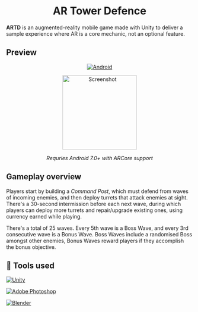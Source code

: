 <h1 id="title" align="center">AR Tower Defence</h1>

<p align="left"><b>ARTD</b> is an augmented-reality mobile game made with Unity to deliver a sample experience where AR is a core mechanic, not an optional feature.</p>

## Preview
<p align="center">
  <a href="https://github.com/crystalcheong/ARTD/releases/download/v1.1/ARTD.apk"><img alt="Android" src="https://img.shields.io/badge/Android-3DDC84?style=for-the-badge&logo=android&logoColor=white" /></a>
</p> 
<p align="center">
  <img src="https://github.com/crystalcheong/ARTD/blob/master/Screenshots/Mockup.png" alt="Screenshot" height="200" width="auto"/>
</p>
<p align="center"><em>Requries Android 7.0+ with ARCore support</em></p>

## Gameplay overview
Players start by building a *Command Post*, which must defend from waves of incoming enemies, and then deploy turrets that attack enemies at sight. There's a 30-second intermission before each next wave, during which players can deploy more turrets and repair/upgrade existing ones, using currency earned while playing.

There's a total of 25 waves. Every 5th wave is a Boss Wave, and every 3rd consecutive wave is a Bonus Wave. Boss Waves include a randomised Boss amongst other enemies, Bonus Waves reward players if they accomplish the bonus objective.

## :wrench: Tools used

<p><a href="https://unity.com/"><img alt="Unity" src="https://img.shields.io/badge/unity%20-%23000000.svg?&style=for-the-badge&logo=unity&logoColor=white"/></a></p>
<p><a href="https://www.adobe.com/products/photoshop.html"><img alt="Adobe Photoshop" src="https://img.shields.io/badge/adobe%20photoshop%20-%2331A8FF.svg?&style=for-the-badge&logo=adobe%20photoshop&logoColor=white"/></a></p>
<p><a href="https://www.blender.org/"><img alt="Blender" src="https://img.shields.io/badge/blender%20-%23F5792A.svg?&style=for-the-badge&logo=blender&logoColor=white"/></a></p>
